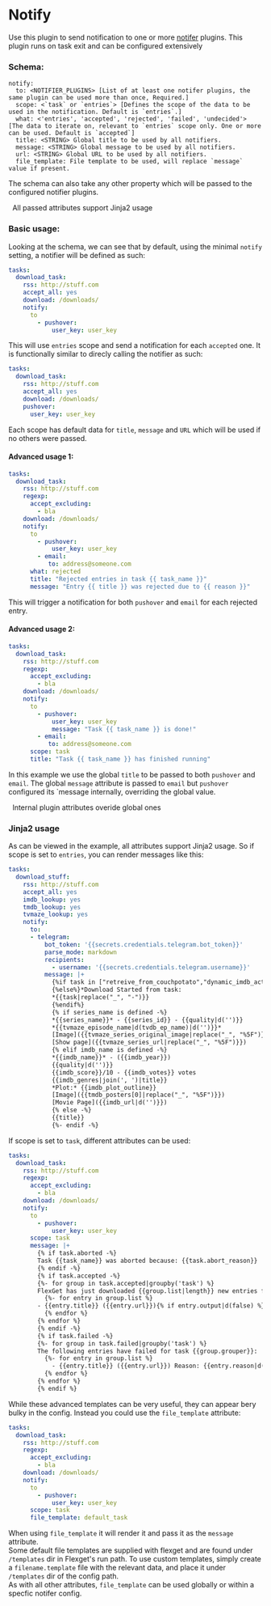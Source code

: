 # Notify

Use this plugin to send notification to one or more [notifer](/Plugins/Notifers) plugins.
This plugin runs on task exit and can be configured extensively

### Schema:

```text
notify:
  to: <NOTIFIER_PLUGINS> [List of at least one notifer plugins, the same plugin can be used more than once, Required.]
  scope: <`task` or `entries`> [Defines the scope of the data to be used in the notification. Default is `entries`.]
  what: <'entries', 'accepted', 'rejected', 'failed', 'undecided'> [The data to iterate on, relevant to `entries` scope only. One or more can be used. Default is `accepted`]
  title: <STRING> Global title to be used by all notifiers. 
  message: <STRING> Global message to be used by all notifiers. 
  url: <STRING> Global URL to be used by all notifiers. 
  file_template: File template to be used, will replace `message` value if present.
```
The schema can also take any other property which will be passed to the configured notifier plugins.
<div class="alert alert-info" role="alert">
  <span class="glyphicon glyphicon-info-sign"></span>
  &nbsp;
  All passed attributes support Jinja2 usage
</div>

### Basic usage:
Looking at the schema, we can see that by default, using the minimal `notify` setting, a notifier will be defined as such:
```yaml
tasks:
  download_task:
    rss: http://stuff.com
    accept_all: yes
    download: /downloads/
    notify:
      to
        - pushover:
            user_key: user_key
```
This will use `entries` scope and send a notification for each `accepted` one. It is functionally similar to direcly calling the notifier as such:
```yaml
tasks:
  download_task:
    rss: http://stuff.com
    accept_all: yes
    download: /downloads/
    pushover:
      user_key: user_key
```
Each scope has default data for `title`, `message` and `URL` which will be used if no others were passed.
#### Advanced usage 1:
```yaml
tasks:
  download_task:
    rss: http://stuff.com
    regexp:
      accept_excluding:
        - bla
    download: /downloads/
    notify:
      to
        - pushover:
            user_key: user_key
        - email:
           to: address@someone.com
      what: rejected
      title: "Rejected entries in task {{ task_name }}"
      message: "Entry {{ title }} was rejected due to {{ reason }}"
```
This will trigger a notification for both `pushover` and `email` for each rejected entry.
#### Advanced usage 2:
```yaml
tasks:
  download_task:
    rss: http://stuff.com
    regexp:
      accept_excluding:
        - bla
    download: /downloads/
    notify:
      to
        - pushover:
            user_key: user_key
            message: "Task {{ task_name }} is done!"
        - email:
           to: address@someone.com
      scope: task
      title: "Task {{ task_name }} has finished running"
```
In this example we use the global `title` to be passed to both `pushover` and `email`. The global `message` attribute is passed to `email` but `pushover` configured its `message internally, overriding the global value. 

<div class="alert alert-info" role="alert">
  <span class="glyphicon glyphicon-info-sign"></span>
  &nbsp;
  Internal plugin attributes overide global ones
</div>

### Jinja2 usage
As can be viewed in the example, all attributes support Jinja2 usage. So if scope is set to `entries`, you can render messages like this:
```yaml
tasks:
  download_stuff:
    rss: http://stuff.com
    accept_all: yes
    imdb_lookup: yes
    tmdb_lookup: yes
    tvmaze_lookup: yes
    notify:
      to:
      - telegram:
          bot_token: '{{secrets.credentials.telegram.bot_token}}'
          parse_mode: markdown
          recipients:
            - username: '{{secrets.credentials.telegram.username}}'
          message: |+
            {%if task in ["retreive_from_couchpotato","dynamic_imdb_actors"]%}*New movie added to list*
            {%else%}*Download Started from task:
            *{{task|replace("_", "-")}}
            {%endif%}
            {% if series_name is defined -%}
            *{{series_name}}* - {{series_id}} - {{quality|d('')}}
            *{{tvmaze_episode_name|d(tvdb_ep_name)|d('')}}*
            [Image]({{tvmaze_series_original_image|replace("_", "%5F")}})
            [Show page]({{tvmaze_series_url|replace("_", "%5F")}})
            {% elif imdb_name is defined -%}
            *{{imdb_name}}* - ({{imdb_year}})
            {{quality|d('')}}
            {{imdb_score}}/10 - {{imdb_votes}} votes
            {{imdb_genres|join(', ')|title}} 
            *Plot:* {{imdb_plot_outline}}
            [Image]({{tmdb_posters[0]|replace("_", "%5F")}})
            [Movie Page]({{imdb_url|d('')}})
            {% else -%}
            {{title}}
            {%- endif -%}
```
If scope is set to `task`, different attributes can be used:
```yaml
tasks:
  download_task:
    rss: http://stuff.com
    regexp:
      accept_excluding:
        - bla
    download: /downloads/
    notify:
      to
        - pushover:
            user_key: user_key
      scope: task
      message: |+
        {% if task.aborted -%}
        Task {{task_name}} was aborted because: {{task.abort_reason}}
        {% endif -%}
        {% if task.accepted -%}
        {%- for group in task.accepted|groupby('task') %}
        FlexGet has just downloaded {{group.list|length}} new entries for task {{group.grouper}}:
          {%- for entry in group.list %}
        - {{entry.title}} ({{entry.url}}){% if entry.output|d(false) %} => {{entry.output}}{% endif %}
          {% endfor %}
        {% endfor %}
        {% endif -%}
        {% if task.failed -%}
        {%- for group in task.failed|groupby('task') %}
        The following entries have failed for task {{group.grouper}}:
          {%- for entry in group.list %}
            - {{entry.title}} ({{entry.url}}) Reason: {{entry.reason|d('unknown')}}
          {% endfor %}
        {% endfor %}
        {% endif %}
```
While these advanced templates can be very useful, they can appear bery bulky in the config. Instead you could use the `file_template` attribute:
```yaml
tasks:
  download_task:
    rss: http://stuff.com
    regexp:
      accept_excluding:
        - bla
    download: /downloads/
    notify:
      to
        - pushover:
            user_key: user_key
      scope: task
      file_template: default_task
```
When using `file_template` it will render it and pass it as the `message` attribute.  
Some default file templates are supplied with flexget and are found under `/templates` dir in Flexget's run path. To use custom templates, simply create a `filename.template` file with the relevant data, and place it under `/templates` dir of the config path.  
As with all other attributes, `file_template` can be used globally or within a specfic notifer config.
